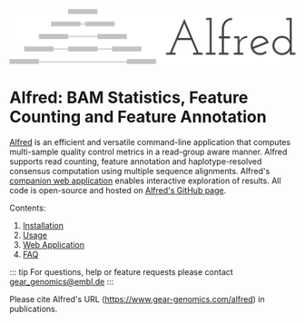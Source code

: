 ![Alfred logo](./images/alfred.png)

# Alfred: BAM Statistics, Feature Counting and Feature Annotation

[Alfred](https://github.com/tobiasrausch/alfred) is an efficient and versatile command-line application that computes multi-sample quality control metrics in a read-group aware manner. Alfred supports read counting, feature annotation and haplotype-resolved consensus computation using multiple sequence alignments. Alfred's [companion web application](https://www.gear-genomics.com/alfred/) enables interactive exploration of results. All code is open-source and hosted on [Alfred's GitHub page](https://github.com/tobiasrausch/alfred).

Contents:

1. [Installation](/installation/)
2. [Usage](/cli/)
3. [Web Application](/webapp/)
4. [FAQ](/faq/)

::: tip
For questions, help or feature requests please contact gear_genomics@embl.de
:::

Please cite Alfred's URL (https://www.gear-genomics.com/alfred) in publications.
